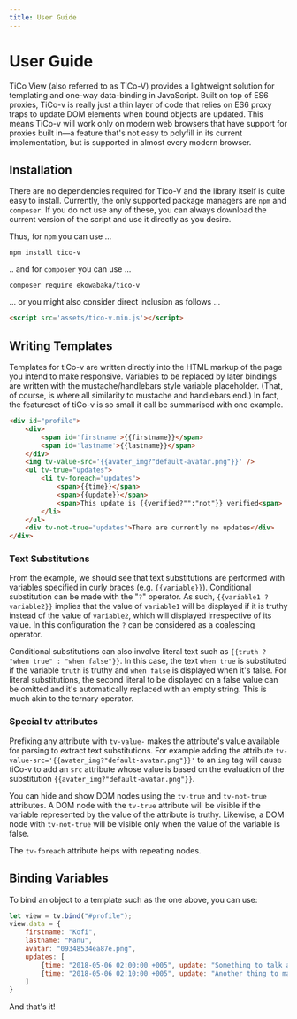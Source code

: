 ```yaml
---
title: User Guide
---
```

# User Guide
TiCo View (also referred to as TiCo-V) provides a lightweight solution for templating and one-way data-binding in JavaScript. Built on top of ES6 proxies, TiCo-v is really just a thin layer of code that relies on ES6 proxy traps to update DOM elements when bound objects are updated. This means TiCo-v will work only on modern web browsers that have support for proxies built in—a feature that's not easy to polyfill in its current implementation, but is supported in almost every modern browser.

Installation
------------
There are no dependencies required for Tico-V and the library itself is quite easy to install. Currently, the only supported package managers are `npm` and `composer`. If you do not use any of these, you can always download the current version of the script and use it directly as you desire.

Thus, for `npm` you can use ...

    npm install tico-v

.. and for `composer` you can use ...
    
    composer require ekowabaka/tico-v

... or you might also consider direct inclusion as follows ...

````html
<script src='assets/tico-v.min.js'></script>
````


## Writing Templates
Templates for tiCo-v are written directly into the HTML markup of the page you intend to make responsive. Variables to be replaced by later bindings are written with the mustache/handlebars style variable placeholder. (That, of course, is where all similarity to mustache and handlebars end.) In fact, the featureset of tiCo-v is so small it call be summarised with one example.

````html
<div id="profile">
    <div>
        <span id='firstname'>{{firstname}}</span>
        <span id='lastname'>{{lastname}}</span>
    </div>
    <img tv-value-src='{{avater_img?"default-avatar.png"}}' />
    <ul tv-true="updates">
        <li tv-foreach="updates">
            <span>{{time}}</span>
            <span>{{update}}</span>
            <span>This update is {{verified?"":"not"}} verified<span>
        </li>
    </ul>
    <div tv-not-true="updates">There are currently no updates</div>
</div>
````

### Text Substitutions
From the example, we should see that text substitutions are performed with variables specified in curly braces (e.g. ``{{variable}}``). Conditional substitution can be made with the "`?`" operator. As such, ``{{variable1 ? variable2}}`` implies that the value of `variable1` will be displayed if it is truthy instead of the value of ``variable2``, which will displayed irrespective of its value. In this configuration the `?` can be considered as a coalescing operator.

Conditional substitutions can also involve literal text such as ``{{truth ? "when true" : "when false"}}``. In this case, the text ``when true`` is substituted if the variable ``truth`` is truthy and ``when false`` is displayed when it's false. For literal substitutions, the second literal to be displayed on a false value can be omitted and it's automatically replaced with an empty string. This is much akin to the ternary operator.

### Special tv attributes
Prefixing any attribute with `tv-value-` makes the attribute's value available for parsing to extract text substitutions. For example adding the attribute `tv-value-src='{{avater_img?"default-avatar.png"}}'` to an `img` tag will cause tiCo-v to add an `src` attribute whose value is based on the evaluation of the substitution `{{avater_img?"default-avatar.png"}}`.

You can hide and show DOM nodes using the `tv-true` and `tv-not-true` attributes. A DOM node with the `tv-true` attribute will be visible if the variable represented by the value of the attribute is truthy. Likewise, a DOM node with `tv-not-true` will be visible only when the value of the variable is false.

The `tv-foreach` attribute helps with repeating nodes.

## Binding Variables
To bind an object to a template such as the one above, you can use:

````js
let view = tv.bind("#profile");
view.data = {
    firstname: "Kofi",
    lastname: "Manu",
    avatar: "09348534ea87e.png",
    updates: [
        {time: "2018-05-06 02:00:00 +005", update: "Something to talk about"},
        {time: "2018-05-06 02:10:00 +005", update: "Another thing to make noise about"},
    ]
}
````

And that's it!
